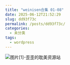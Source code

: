 ```yaml
---
title: "weinisen合集 01-08"
date: 2025-06-12T21:52:29
slug: dd93f73c
permalink: /posts/dd93f73c/
categories:
  - 未分类
tags:
  - wordpress
---
```


![图片[1]-歪歪的耽美资源站](/images/wp/dd93f73c-3442cc12.jpg)
